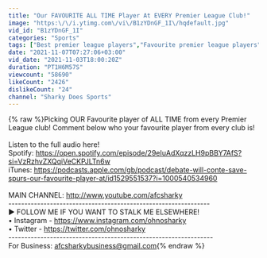 ```yaml
---
title: "Our FAVOURITE ALL TIME Player At EVERY Premier League Club!"
image: "https:\/\/i.ytimg.com\/vi\/B1zYDnGF_1I\/hqdefault.jpg"
vid_id: "B1zYDnGF_1I"
categories: "Sports"
tags: ["Best premier league players","Favourite premier league players","Sharky does sports"]
date: "2021-11-07T07:27:06+03:00"
vid_date: "2021-11-03T18:00:20Z"
duration: "PT1H6M57S"
viewcount: "58690"
likeCount: "2426"
dislikeCount: "24"
channel: "Sharky Does Sports"
---
```

{% raw %}Picking OUR Favourite player of ALL TIME from every Premier League club! Comment below who your favourite player from every club is!<br /><br />Listen to the full audio here!<br />Spotify: <a rel="nofollow" target="blank" href="https://open.spotify.com/episode/29eIuAdXqzzLH9pBBY7AfS?si=VzRzhvZXQqiVeCKPJLTn6w">https://open.spotify.com/episode/29eIuAdXqzzLH9pBBY7AfS?si=VzRzhvZXQqiVeCKPJLTn6w</a><br />iTunes: <a rel="nofollow" target="blank" href="https://podcasts.apple.com/gb/podcast/debate-will-conte-save-spurs-our-favourite-player-at/id1529551537?i=1000540534960">https://podcasts.apple.com/gb/podcast/debate-will-conte-save-spurs-our-favourite-player-at/id1529551537?i=1000540534960</a><br /><br />MAIN CHANNEL: <a rel="nofollow" target="blank" href="http://www.youtube.com/afcsharky">http://www.youtube.com/afcsharky</a><br />---------------------------------------------------------------<br />► FOLLOW ME IF YOU WANT TO STALK ME ELSEWHERE!<br />•  Instagram - <a rel="nofollow" target="blank" href="https://www.instagram.com/ohnosharky">https://www.instagram.com/ohnosharky</a><br />• Twitter - <a rel="nofollow" target="blank" href="https://twitter.com/ohnosharky">https://twitter.com/ohnosharky</a><br />----------------------------------------------------------------<br />For Business: afcsharkybusiness@gmail.com{% endraw %}
